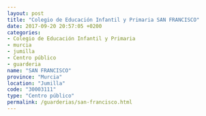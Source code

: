 ```yaml
---
layout: post
title: "Colegio de Educación Infantil y Primaria SAN FRANCISCO"
date: 2017-09-20 20:57:05 +0200
categories:
- Colegio de Educación Infantil y Primaria
- murcia
- jumilla
- Centro público
- guarderia
name: "SAN FRANCISCO"
province: "Murcia"
location: "Jumilla"
code: "30003111"
type: "Centro público"
permalink: /guarderias/san-francisco.html
---
```

